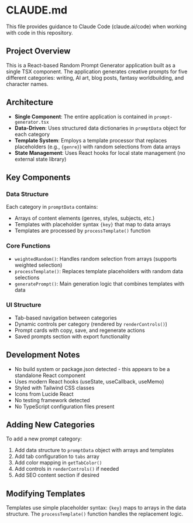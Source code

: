 # CLAUDE.md

This file provides guidance to Claude Code (claude.ai/code) when working with code in this repository.

## Project Overview

This is a React-based Random Prompt Generator application built as a single TSX component. The application generates creative prompts for five different categories: writing, AI art, blog posts, fantasy worldbuilding, and character names.

## Architecture

- **Single Component**: The entire application is contained in `prompt-generator.tsx`
- **Data-Driven**: Uses structured data dictionaries in `promptData` object for each category
- **Template System**: Employs a template processor that replaces placeholders (e.g., `{genre}`) with random selections from data arrays
- **State Management**: Uses React hooks for local state management (no external state library)

## Key Components

### Data Structure
Each category in `promptData` contains:
- Arrays of content elements (genres, styles, subjects, etc.)
- Templates with placeholder syntax `{key}` that map to data arrays
- Templates are processed by `processTemplate()` function

### Core Functions
- `weightedRandom()`: Handles random selection from arrays (supports weighted selection)
- `processTemplate()`: Replaces template placeholders with random data selections
- `generatePrompt()`: Main generation logic that combines templates with data

### UI Structure
- Tab-based navigation between categories
- Dynamic controls per category (rendered by `renderControls()`)
- Prompt cards with copy, save, and regenerate actions
- Saved prompts section with export functionality

## Development Notes

- No build system or package.json detected - this appears to be a standalone React component
- Uses modern React hooks (useState, useCallback, useMemo)
- Styled with Tailwind CSS classes
- Icons from Lucide React
- No testing framework detected
- No TypeScript configuration files present

## Adding New Categories

To add a new prompt category:
1. Add data structure to `promptData` object with arrays and templates
2. Add tab configuration to `tabs` array
3. Add color mapping in `getTabColor()`
4. Add controls in `renderControls()` if needed
5. Add SEO content section if desired

## Modifying Templates

Templates use simple placeholder syntax: `{key}` maps to arrays in the data structure. The `processTemplate()` function handles the replacement logic.
